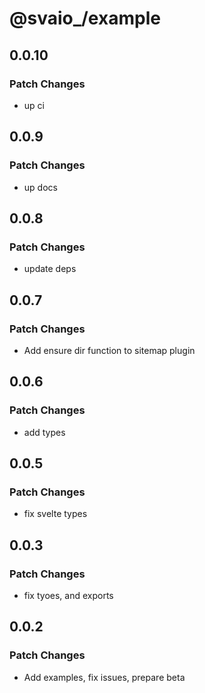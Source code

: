 # @svaio\_/example

## 0.0.10

### Patch Changes

- up ci

## 0.0.9

### Patch Changes

- up docs

## 0.0.8

### Patch Changes

- update deps

## 0.0.7

### Patch Changes

- Add ensure dir function to sitemap plugin

## 0.0.6

### Patch Changes

- add types

## 0.0.5

### Patch Changes

- fix svelte types

## 0.0.3

### Patch Changes

- fix tyoes, and exports

## 0.0.2

### Patch Changes

- Add examples, fix issues, prepare beta
